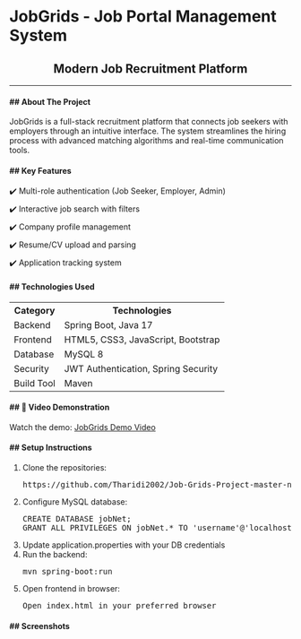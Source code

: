 # JobGrids - Job Portal Management System

<div align="center">
  <h2>Modern Job Recruitment Platform</h2>
</div>
<hr/>

<div>
  <h4>## About The Project</h4>
  <p>JobGrids is a full-stack recruitment platform that connects job seekers with employers through an intuitive interface. The system streamlines the hiring process with advanced matching algorithms and real-time communication tools.</p>
</div>

<div class="jobgrids-features">
  <h4>## Key Features</h4>
  <ul style="list-style-type: none; padding-left: 0;">
    <li style="margin-bottom: 8px;">✔️ Multi-role authentication (Job Seeker, Employer, Admin)</li>
    <li style="margin-bottom: 8px;">✔️ Interactive job search with filters</li>
    <li style="margin-bottom: 8px;">✔️ Company profile management</li>
    <li style="margin-bottom: 8px;">✔️ Resume/CV upload and parsing</li>
    <li>✔️ Application tracking system</li>
  </ul>
</div>

<div>
  <h4>## Technologies Used</h4>
  <table>
    <tr>
      <th>Category</th>
      <th>Technologies</th>
    </tr>
    <tr>
      <td>Backend</td>
      <td>Spring Boot, Java 17</td>
    </tr>
    <tr>
      <td>Frontend</td>
      <td>HTML5, CSS3, JavaScript, Bootstrap</td>
    </tr>
    <tr>
      <td>Database</td>
      <td>MySQL 8</td>
    </tr>
    <tr>
      <td>Security</td>
      <td>JWT Authentication, Spring Security</td>
    </tr>
    <tr>
      <td>Build Tool</td>
      <td>Maven</td>
    </tr>
  </table>
</div>

<h4>## 🎥 Video Demonstration</h4>
<p>Watch the demo: <a href="https://youtu.be/IgtbjvjvGEw?si=z5K-9UuUtyJc6RAJ">JobGrids Demo Video</a></p>

<h4>## Setup Instructions</h4>
<ol>
  <li>Clone the repositories:
    <pre>https://github.com/Tharidi2002/Job-Grids-Project-master-new-update.git</pre>
  </li>

  <li>Configure MySQL database:
    <pre>CREATE DATABASE jobNet;
GRANT ALL PRIVILEGES ON jobNet.* TO 'username'@'localhost' IDENTIFIED BY 'password';</pre>
  </li>

  <li>Update application.properties with your DB credentials</li>

  <li>Run the backend:
    <pre>mvn spring-boot:run</pre>
  </li>

  <li>Open frontend in browser:
    <pre>Open index.html in your preferred browser</pre>
  </li>

</ol>

<h4>## Screenshots</h4>

